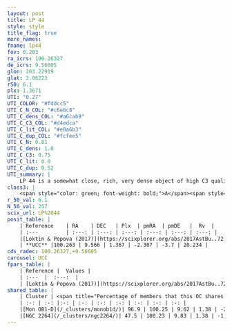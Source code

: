 ```yaml
---
layout: post
title: LP 44
style: style
title_flag: true
more_names: 
fname: lp44
fov: 0.203
ra_icrs: 100.26327
de_icrs: 9.56605
glon: 203.22919
glat: 2.06223
r50: 6.1
plx: 1.3671
UTI: "0.27"
UTI_COLOR: "#fddcc5"
UTI_C_N_COL: "#c6e6c8"
UTI_C_dens_COL: "#a6cab9"
UTI_C_C3_COL: "#d4edca"
UTI_C_lit_COL: "#e0a6b3"
UTI_C_dup_COL: "#fcfee5"
UTI_C_N: 0.81
UTI_C_dens: 1.0
UTI_C_C3: 0.75
UTI_C_lit: 0.0
UTI_C_dup: 0.52
UTI_summary: |
    LP 44 is a somewhat close, rich, very dense object of high C3 quality. It is rarely studied in the literature, with no articles listed in the last 8 years.<br><br>This is likely a unique object, which shares a moderate percentage of members with at least one previously reported entry.
class3: |
    <span style="color: green; font-weight: bold;">A</span><span style="color: #FFC300; font-weight: bold;">B</span>
r_50_val: 6.1
N_50_val: 257
scix_url: LP%2044
posit_table: |
    | Reference    | RA    | DEC   | Plx  | pmRA  | pmDE   |  Rv  |
    | :---         | :---: | :---: | :---: | :---: | :---: | :---: |
    |[Loktin & Popova (2017)](https://scixplorer.org/abs/2017AstBu..72..257L) | 100.26 | 9.6 | -- | -1.239 | -7.143 | -- |
    | **UCC** |100.263 | 9.566 | 1.367 | -2.307 | -3.7 | 20.234 | 
cds_radec: 100.26327,+9.56605
carousel: UCC
fpars_table: |
    | Reference |  Values |
    | :---  |  :---:  |
    | [Loktin & Popova (2017)](https://scixplorer.org/abs/2017AstBu..72..257L) | `E(B-V)=0.073, Dmod=9.704, logt=6.6` |
shared_table: |
    | Cluster | <span title="Percentage of members that this OC shares with the ones listed">%</span>   | RA   | DEC   | Plx   | pmRA  | pmDE  | Rv | UTI |
    | :-: | :-: |:-: | :-: | :-: | :-: | :-: | :-: | :-: |
    |[Mon OB1-D](/_clusters/monob1d/)| 96.9 | 100.25 | 9.62 | 1.38 | -2.09 | -3.7 | 21.97 |0.28 |
    |[NGC 2264](/_clusters/ngc2264/)| 47.5 | 100.23 | 9.83 | 1.38 | -1.68 | -3.64 | 21.04 |1.0 |
---
```

